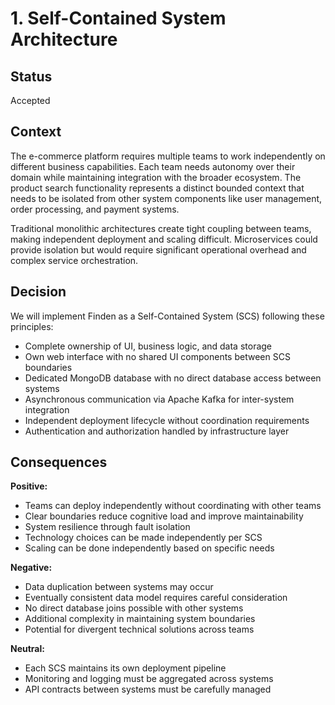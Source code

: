 # 1. Self-Contained System Architecture

## Status

Accepted

## Context

The e-commerce platform requires multiple teams to work independently on different business capabilities. Each team needs autonomy over their domain while maintaining integration with the broader ecosystem. The product search functionality represents a distinct bounded context that needs to be isolated from other system components like user management, order processing, and payment systems.

Traditional monolithic architectures create tight coupling between teams, making independent deployment and scaling difficult. Microservices could provide isolation but would require significant operational overhead and complex service orchestration.

## Decision

We will implement Finden as a Self-Contained System (SCS) following these principles:

- Complete ownership of UI, business logic, and data storage
- Own web interface with no shared UI components between SCS boundaries
- Dedicated MongoDB database with no direct database access between systems
- Asynchronous communication via Apache Kafka for inter-system integration
- Independent deployment lifecycle without coordination requirements
- Authentication and authorization handled by infrastructure layer

## Consequences

**Positive:**
- Teams can deploy independently without coordinating with other teams
- Clear boundaries reduce cognitive load and improve maintainability
- System resilience through fault isolation
- Technology choices can be made independently per SCS
- Scaling can be done independently based on specific needs

**Negative:**
- Data duplication between systems may occur
- Eventually consistent data model requires careful consideration
- No direct database joins possible with other systems
- Additional complexity in maintaining system boundaries
- Potential for divergent technical solutions across teams

**Neutral:**
- Each SCS maintains its own deployment pipeline
- Monitoring and logging must be aggregated across systems
- API contracts between systems must be carefully managed